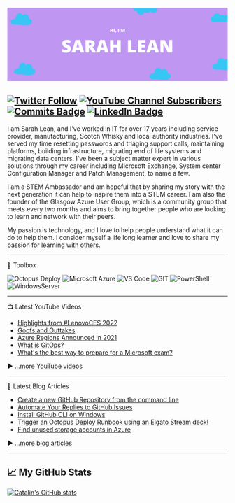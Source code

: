 [![Sarah's GitHub Banner](/assets/GitHubHeader.png)](https://www.techielass.com)

[![Twitter Follow](https://img.shields.io/twitter/follow/techielass?label=Twitter%20Followers&style=social)](https://twitter.com/intent/follow?screen_name=techielass)
[![YouTube Channel Subscribers](https://img.shields.io/youtube/channel/subscribers/UCQ8U53KvEX2JuCe48MxmV3Q?label=People%20subscribed%20to%20my%20YouTube%20channel&style=social)](https://www.youtube.com/techielass?sub_confirmation=1)
[![Commits Badge](https://badges.pufler.dev/commits/monthly/weeyin83)](https://badges.pufler.dev)
[![LinkedIn Badge](https://img.shields.io/badge/LinkedIn-Profile-informational?style=flat&logo=linkedin&logoColor=white&color=0D76A8)](https://in.linkedin.com/in/sazlean)
---



I am Sarah Lean, and I've worked in IT for over 17 years including service provider, manufacturing, Scotch Whisky and local authority industries. I've served my time resetting passwords and triaging support calls, maintaining platforms, building infrastructure, migrating end of life systems and migrating data centers. I've been a subject matter expert in various solutions through my career including Microsoft Exchange, System center Configuration Manager and Patch Management, to name a few.

I am a STEM Ambassador and am hopeful that by sharing my story with the next generation it can help to inspire them into a STEM career. I am also the founder of the Glasgow Azure User Group, which is a community group that meets every two months and aims to bring together people who are looking to learn and network with their peers.

My passion is technology, and I love to help people understand what it can do to help them. I consider myself a life long learner and love to share my passion for learning with others.

---

🧰 Toolbox
<!--Toolbox icons -->
![Octopus Deploy](https://img.shields.io/badge/octopus%20deploy-0D80D8?style=for-the-badge&logo=octopusdeploy&logoColor=white)
![Microsoft Azure](https://img.shields.io/badge/microsoft-azure.svg?style=for-the-badge&logo=microsoftazure&color=1572B6)
![VS Code](https://img.shields.io/badge/VS%20Code-007ACC.svg?&style=for-the-badge&logo=visual-studio-code&logoColor=white)
![GIT](https://img.shields.io/badge/git-%3776AB.svg?style=for-the-badge&logo=git&logoColor=white&color=F05032)
![PowerShell](https://img.shields.io/badge/powershell-0D80D8?style=for-the-badge&logo=powershell&logoColor=white)
![WindowsServer](https://img.shields.io/badge/windows%20server-FFB900?style=for-the-badge&logo=windows&logoColor=white)

---
📺 Latest YouTube Videos
<!-- YOUTUBE-VIDEOS-LIST:START -->
- [Highlights from #LenovoCES 2022](https://www.youtube.com/watch?v=UHfBSQZ_LG8)
- [Goofs and Outtakes](https://www.youtube.com/watch?v=j05KfBCEfUw)
- [Azure Regions Announced in 2021](https://www.youtube.com/watch?v=Kr5MfGKQCJA)
- [What is GitOps?](https://www.youtube.com/watch?v=6VzSy0zeH8I)
- [What&#39;s the best way to prepare for a Microsoft exam?](https://www.youtube.com/watch?v=Av-6bZIF-EA)
<!-- YOUTUBE-VIDEOS-LIST:END -->

 ▶ [...more YouTube videos](https://www.youtube.com/channel/techielass?sub_confirmation=1)

---

📘 Latest Blog Articles

<!-- BLOG-POST-LIST:START -->
- [Create a new GitHub Repository from the command line](https://www.techielass.com/create-a-new-github-repository-from-the-command-line/)
- [Automate Your Replies to GitHub Issues](https://www.techielass.com/automate-your-replies-to-github-issues/)
- [Install GitHub CLI on Windows](https://www.techielass.com/install-github-cli-on-windows/)
- [Trigger an Octopus Deploy Runbook using an Elgato Stream deck!](https://www.techielass.com/trigger-an-octopus-deploy-runbook-using-an-elgato-streamdeck/)
- [Find unused storage accounts in Azure](https://www.techielass.com/find-unused-storage-accounts-in-azure/)
<!-- BLOG-POST-LIST:END -->

▶ [...more blog articles](https://www.techielass.com)

---

## &#x1f4c8; My GitHub Stats

[![Catalin's GitHub stats](https://github-readme-stats.vercel.app/api?username=weeyin83&theme=radical)](https://github.com/anuraghazra/github-readme-stats)
